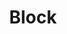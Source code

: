 ---
template: TermDetailPage
title: Block
description: A slot that contains a set of recent transactions on a blockchain network. Each block contains data required to manage the blockchain, including an encrypted version of the previous block.
aliases: Block
keywords: Hard Fork, Hard Fork Combinator, HFC
---
